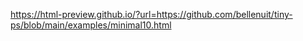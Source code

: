 https://html-preview.github.io/?url=https://github.com/bellenuit/tiny-ps/blob/main/examples/minimal10.html

